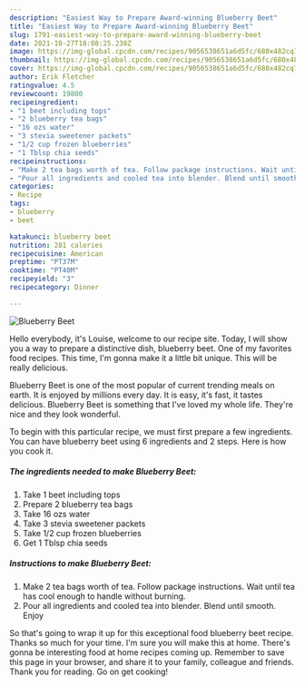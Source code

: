 ```yaml
---
description: "Easiest Way to Prepare Award-winning Blueberry Beet"
title: "Easiest Way to Prepare Award-winning Blueberry Beet"
slug: 1791-easiest-way-to-prepare-award-winning-blueberry-beet
date: 2021-10-27T18:08:25.238Z
image: https://img-global.cpcdn.com/recipes/9056538651a6d5fc/680x482cq70/blueberry-beet-recipe-main-photo.jpg
thumbnail: https://img-global.cpcdn.com/recipes/9056538651a6d5fc/680x482cq70/blueberry-beet-recipe-main-photo.jpg
cover: https://img-global.cpcdn.com/recipes/9056538651a6d5fc/680x482cq70/blueberry-beet-recipe-main-photo.jpg
author: Erik Fletcher
ratingvalue: 4.5
reviewcount: 19800
recipeingredient:
- "1 beet including tops"
- "2 blueberry tea bags"
- "16 ozs water"
- "3 stevia sweetener packets"
- "1/2 cup frozen blueberries"
- "1 Tblsp chia seeds"
recipeinstructions:
- "Make 2 tea bags worth of tea. Follow package instructions. Wait until tea has cool enough to handle without burning."
- "Pour all ingredients and cooled tea into blender. Blend until smooth. Enjoy"
categories:
- Recipe
tags:
- blueberry
- beet

katakunci: blueberry beet 
nutrition: 281 calories
recipecuisine: American
preptime: "PT37M"
cooktime: "PT40M"
recipeyield: "3"
recipecategory: Dinner

---
```



![Blueberry Beet](https://img-global.cpcdn.com/recipes/9056538651a6d5fc/680x482cq70/blueberry-beet-recipe-main-photo.jpg)

Hello everybody, it's Louise, welcome to our recipe site. Today, I will show you a way to prepare a distinctive dish, blueberry beet. One of my favorites food recipes. This time, I'm gonna make it a little bit unique. This will be really delicious.

Blueberry Beet is one of the most popular of current trending meals on earth. It is enjoyed by millions every day. It is easy, it's fast, it tastes delicious. Blueberry Beet is something that I've loved my whole life. They're nice and they look wonderful.




To begin with this particular recipe, we must first prepare a few ingredients. You can have blueberry beet using 6 ingredients and 2 steps. Here is how you cook it.

<!--inarticleads1-->

##### The ingredients needed to make Blueberry Beet:

1. Take 1 beet including tops
1. Prepare 2 blueberry tea bags
1. Take 16 ozs water
1. Take 3 stevia sweetener packets
1. Take 1/2 cup frozen blueberries
1. Get 1 Tblsp chia seeds




<!--inarticleads2-->

##### Instructions to make Blueberry Beet:

1. Make 2 tea bags worth of tea. Follow package instructions. Wait until tea has cool enough to handle without burning.
1. Pour all ingredients and cooled tea into blender. Blend until smooth. Enjoy




So that's going to wrap it up for this exceptional food blueberry beet recipe. Thanks so much for your time. I'm sure you will make this at home. There's gonna be interesting food at home recipes coming up. Remember to save this page in your browser, and share it to your family, colleague and friends. Thank you for reading. Go on get cooking!
